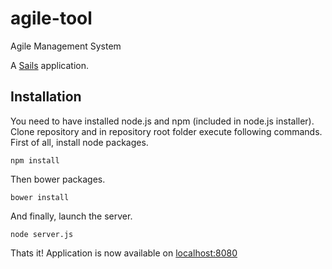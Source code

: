 agile-tool
==========

Agile Management System

A [Sails](http://sailsjs.org) application.

Installation
------------
You need to have installed node.js and npm (included in node.js installer).
Clone repository and in repository root folder execute following commands. First of all, install node packages.
```
npm install
```
Then bower packages.
```
bower install
```
And finally, launch the server.
```
node server.js
```
Thats it! Application is now available on [localhost:8080](http://localhost:8080)
